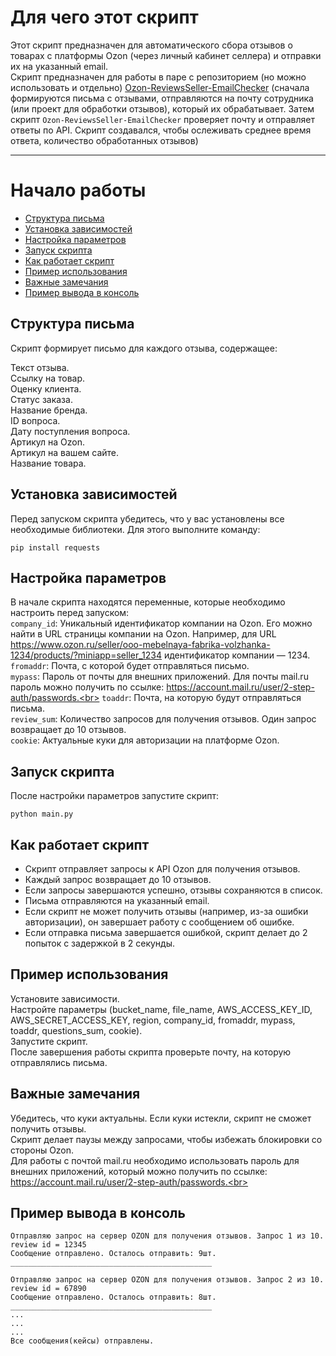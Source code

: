 # Для чего этот скрипт

Этот скрипт предназначен для автоматического сбора отзывов о товарах с платформы Ozon (через личный кабинет селлера) и отправки их на указанный email.<br>
Скрипт предназначен для работы в паре с репозиторием (но можно использовать и отдельно) [Ozon-ReviewsSeller-EmailChecker]() (сначала формируются письма с отзывами, отправляются на почту сотрудника (или проект для обработки отзывов), который их обрабатывает. Затем скрипт `Ozon-ReviewsSeller-EmailChecker` проверяет почту и отправляет ответы по API. Скрипт создавался, чтобы ослеживать среднее время ответа, количество обработанных отзывов)

___

# Начало работы

* [Структура письма](#структура-письма)  
* [Установка зависимостей](#установка-зависимостей)  
* [Настройка параметров](#настройка-параметров)  
* [Запуск скрипта](#запуск-скрипта)  
* [Как работает скрипт](#как-работает-скрипт)  
* [Пример использования](#пример-использования)  
* [Важные замечания](#важные-замечания)  
* [Пример вывода в консоль](#пример-вывода-в-консоль)  


## Структура письма

Скрипт формирует письмо для каждого отзыва, содержащее:

Текст отзыва.<br>
Ссылку на товар.<br>
Оценку клиента.<br>
Статус заказа.<br>
Название бренда.<br>
ID вопроса.<br>
Дату поступления вопроса.<br>
Артикул на Ozon.<br>
Артикул на вашем сайте.<br>
Название товара.<br>



## Установка зависимостей

Перед запуском скрипта убедитесь, что у вас установлены все необходимые библиотеки. Для этого выполните команду:
```
pip install requests
```

## Настройка параметров

В начале скрипта находятся переменные, которые необходимо настроить перед запуском:<br>
`company_id`: Уникальный идентификатор компании на Ozon. Его можно найти в URL страницы компании на Ozon. Например, для URL https://www.ozon.ru/seller/ooo-mebelnaya-fabrika-volzhanka-1234/products/?miniapp=seller_1234 идентификатор компании — 1234.<br>
`fromaddr`: Почта, с которой будет отправляться письмо.<br>
`mypass`: Пароль от почты для внешних приложений. Для почты mail.ru пароль можно получить по ссылке: https://account.mail.ru/user/2-step-auth/passwords.<br>
`toaddr`: Почта, на которую будут отправляться письма.<br>
`review_sum`: Количество запросов для получения отзывов. Один запрос возвращает до 10 отзывов.<br>
`cookie`: Актуальные куки для авторизации на платформе Ozon.<br>

## Запуск скрипта
После настройки параметров запустите скрипт:
```
python main.py
```

## Как работает скрипт

* Скрипт отправляет запросы к API Ozon для получения отзывов.
* Каждый запрос возвращает до 10 отзывов.
* Если запросы завершаются успешно, отзывы сохраняются в список.
* Письма отправляются на указанный email.
* Если скрипт не может получить отзывы (например, из-за ошибки авторизации), он завершает работу с сообщением об ошибке.
* Если отправка письма завершается ошибкой, скрипт делает до 2 попыток с задержкой в 2 секунды.


## Пример использования
Установите зависимости.<br>
Настройте параметры (bucket_name, file_name, AWS_ACCESS_KEY_ID, AWS_SECRET_ACCESS_KEY, region, company_id, fromaddr, mypass, toaddr, questions_sum, cookie).<br>
Запустите скрипт.<br>
После завершения работы скрипта проверьте почту, на которую отправлялись письма.<br>

## Важные замечания
Убедитесь, что куки актуальны. Если куки истекли, скрипт не сможет получить отзывы.<br>
Скрипт делает паузы между запросами, чтобы избежать блокировки со стороны Ozon.<br>
Для работы с почтой mail.ru необходимо использовать пароль для внешних приложений, который можно получить по ссылке: https://account.mail.ru/user/2-step-auth/passwords.<br>

## Пример вывода в консоль
```
Отправляю запрос на сервер OZON для получения отзывов. Запрос 1 из 10.
review id = 12345
Сообщение отправлено. Осталось отправить: 9шт.
_____________________________________________

Отправляю запрос на сервер OZON для получения отзывов. Запрос 2 из 10.
review id = 67890
Сообщение отправлено. Осталось отправить: 8шт.
_____________________________________________
...
...
...
Все сообщения(кейсы) отправлены.
```
